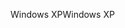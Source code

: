 <span data-ttu-id="264bf-101">Windows XP</span><span class="sxs-lookup"><span data-stu-id="264bf-101">Windows XP</span></span>